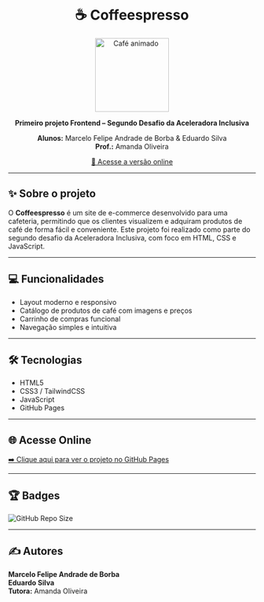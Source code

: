 <h1 align="center">☕ Coffeespresso</h1>
<p align="center">
  <img src="https://media.giphy.com/media/3o6ZtpxSZbQRRnwCKQ/giphy.gif" alt="Café animado" width="150"/>
</p>

<p align="center">
  <strong>Primeiro projeto Frontend – Segundo Desafio da Aceleradora Inclusiva</strong>
</p>
<p align="center">
  <strong>Alunos:</strong> Marcelo Felipe Andrade de Borba & Eduardo Silva<br>
  <strong>Prof.:</strong> Amanda Oliveira
</p>
<p align="center">
  <a href="https://marcellofellippe.github.io/Projeto2/">
    🔗 Acesse a versão online
  </a>
</p>

---

## ✨ Sobre o projeto

O **Coffeespresso** é um site de e-commerce desenvolvido para uma cafeteria, permitindo que os clientes visualizem e adquiram produtos de café de forma fácil e conveniente. Este projeto foi realizado como parte do segundo desafio da Aceleradora Inclusiva, com foco em HTML, CSS e JavaScript.

---

## 💻 Funcionalidades

- Layout moderno e responsivo
- Catálogo de produtos de café com imagens e preços
- Carrinho de compras funcional
- Navegação simples e intuitiva

---

## 🛠 Tecnologias

- HTML5
- CSS3 / TailwindCSS
- JavaScript
- GitHub Pages

---

## 🌐 Acesse Online

[➡️ Clique aqui para ver o projeto no GitHub Pages](https://marcellofellippe.github.io/Projeto2/)

---

## 🏆 Badges

![GitHub Repo Size](https://img.shields.io/github/repo-size/marcellofellippe/Projeto2)

---

## ✍️ Autores

**Marcelo Felipe Andrade de Borba**   
**Eduardo Silva**   
**Tutora:** Amanda Oliveira
